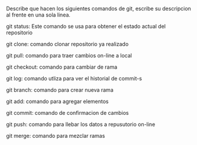 Describe que hacen los siguientes comandos de git, escribe su descripcion al frente en una sola linea.

git status:  Este comando se usa para obtener el estado actual del repositorio

git clone: comando clonar repositorio ya realizado

git pull: comando para traer cambios on-line a local

git checkout: comando para cambiar de rama

git log: comando utliza para ver el historial de commit-s

git branch: comando para crear nueva rama

git add: comando para agregar elementos

git commit: comando de confirmacion de cambios

git push: comando para llebar los datos a repusutorio on-line

git merge: comando para mezclar ramas
